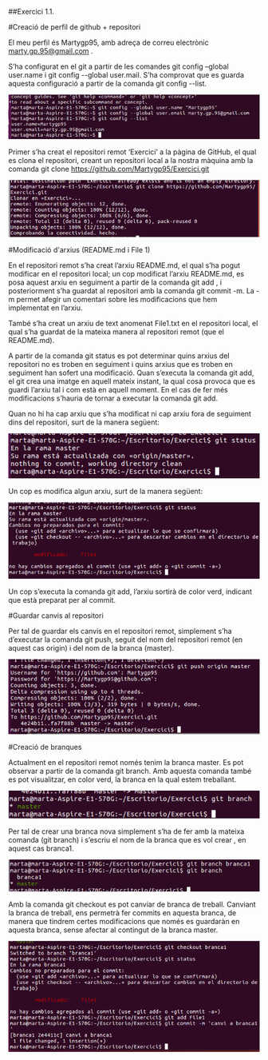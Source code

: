 ##Exercici 1.1.

#Creació de perfil de github + repositori

El meu perfil és Martygp95, amb adreça de correu electrònic marty.gp.95@gmail.com .

S’ha configurat en el git a partir de les comandes git config –global user.name  i  git config --global user.mail. S’ha comprovat que es guarda aquesta configuració a partir de la comanda git config --list.

![alt text](imatges/i1.png)

Primer s’ha creat el repositori remot ‘Exercici’ a la pàgina de GitHub, el qual es clona el repositori, creant un repositori local a la nostra màquina amb la comanda git clone https://github.com/Martygp95/Exercici.git

![alt text](imatges/i2.png)

#Modificació d'arxius (README.md i File 1)

En el repositori remot s’ha creat l’arxiu README.md, el qual s’ha pogut modificar en el repositori local; un cop modificat l’arxiu README.md, es posa aquest arxiu en seguiment a partir de la comanda git add , i posteriorment s’ha guardat al repositori amb la comanda git commit -m. La -m permet afegir un comentari sobre les modificacions que hem implementat en l’arxiu.

També s’ha creat un arxiu de text anomenat File1.txt en el repositori local, el qual s’ha guardat de la mateixa manera al repositori remot (que el README.md). 

A partir de la comanda git status es pot determinar quins arxius del repositori no es troben en seguiment i quins arxius que es troben en seguiment han sofert una modificació. Quan s’executa la comanda git add, el git crea una imatge en aquell mateix instant, la qual cosa provoca que es guardi l’arxiu tal i com està en aquell moment. En el cas de fer més modificacions s’hauria de tornar a executar la comanda git add.

Quan no hi ha cap arxiu que s’ha modificat ni cap arxiu fora de seguiment dins del repositori, surt de la manera següent:

![alt text](imatges/i3.png)

Un cop es modifica algun arxiu, surt de la manera següent:

![alt text](imatges/i4.png)

Un cop s’executa la comanda git add, l’arxiu sortirà de color verd, indicant que està preparat per al commit.

#Guardar canvis al repositori

Per tal de guardar els canvis en el repositori remot, simplement s’ha d’executar la comanda git push, seguit del nom del repositori remot (en aquest cas origin) i del nom de la branca (master).

![alt text](imatges/i5.png)

#Creació de branques

Actualment en el repositori remot només tenim la branca master. Es pot observar a partir de la comanda git branch. Amb aquesta comanda també es pot visualitzar, en color verd, la branca en la qual estem treballant.

![alt text](imatges/i6.png)

Per tal de crear una branca nova simplement s’ha de fer amb la mateixa comanda (git branch) i s’escriu el nom de la branca que es vol crear , en aquest cas branca1.

![alt text](imatges/i7.png)

Amb la comanda git checkout es pot canviar de branca de treball. Canviant la branca de treball, ens permetrà fer commits en aquesta branca, de manera que tindrem certes modificacions que només es guardaràn en aquesta branca, sense afectar al contingut de la branca master.

![alt text](imatges/i8.png)

